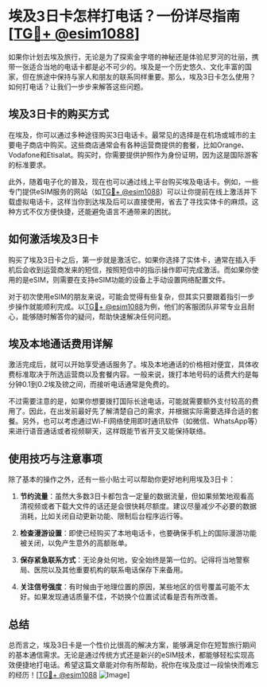 # 埃及3日卡怎样打电话？一份详尽指南[[TG💪+ @esim1088](https://t.me/s/esim1088)]

如果你计划去埃及旅行，无论是为了探索金字塔的神秘还是体验尼罗河的壮丽，携带一张适合当地的电话卡都是必不可少的。埃及是一个历史悠久、文化丰富的国家，但在旅途中保持与家人和朋友的联系同样重要。那么，埃及3日卡怎么使用？如何打电话？让我们一步步来解答这些问题。

## 埃及3日卡的购买方式

在埃及，你可以通过多种途径购买3日电话卡。最常见的选择是在机场或城市的主要电子商店中购买。这些商店通常会有各种运营商提供的套餐，比如Orange、Vodafone和Etisalat。购买时，你需要提供护照作为身份证明，因为这是国际游客的标准要求。

此外，随着电子化的普及，现在也可以通过线上平台购买埃及电话卡。例如，一些专门提供eSIM服务的网站（如[TG💪+ @esim1088](https://t.me/s/esim1088)）可以让你提前在线上激活并下载虚拟电话卡，这样当你到达埃及后可以直接使用，省去了寻找实体卡的麻烦。这种方式不仅方便快捷，还能避免语言不通带来的困扰。

## 如何激活埃及3日卡

购买了埃及3日卡之后，第一步就是激活它。如果你选择了实体卡，通常在插入手机后会收到运营商发来的短信，按照短信中的指示操作即可完成激活。而如果你使用的是eSIM，则需要在支持eSIM功能的设备上手动设置网络配置文件。

对于初次使用eSIM的朋友来说，可能会觉得有些复杂，但其实只要跟着指引一步步操作就能顺利完成。以[TG💪+ @esim1088](https://t.me/s/esim1088)为例，他们的客服团队非常专业且耐心，能够随时解答你的疑问，帮助快速解决任何问题。

## 埃及本地通话费用详解

激活完成后，就可以开始享受通话服务了。埃及本地通话的价格相对便宜，具体收费标准取决于所选运营商以及套餐内容。一般来说，拨打本地号码的话费大约是每分钟0.1到0.2埃及镑之间，而接听电话通常是免费的。

不过需要注意的是，如果你想要拨打国际长途电话，可能就需要额外支付较高的费用了。因此，在出发前最好先了解清楚自己的需求，并根据实际需要选择合适的套餐。另外，也可以考虑通过Wi-Fi网络使用即时通讯软件（如微信、WhatsApp等）来进行语音通话或者视频聊天，这样既能节省开支又能保持联络。

## 使用技巧与注意事项

除了基本的操作之外，还有一些小贴士可以帮助你更好地利用埃及3日卡：

1. **节约流量**：虽然大多数3日卡都包含一定量的数据流量，但如果频繁地观看高清视频或者下载大文件的话还是会很快耗尽额度。建议尽量减少不必要的数据消耗，比如关闭自动更新功能、限制后台程序运行等。
   
2. **检查漫游设置**：即使已经购买了本地电话卡，也要确保手机上的国际漫游功能被关闭，以免产生意外的高额账单。

3. **保存紧急联系方式**：无论身处何地，安全始终是第一位的。记得将当地警察局、医院以及其他重要机构的联系电话保存下来备用。

4. **关注信号强度**：有时候由于地理位置的原因，某些地区的信号覆盖可能不太好。如果发现通话质量不佳，不妨换个位置试试看是否有所改善。

## 总结

总而言之，埃及3日卡是一个性价比很高的解决方案，能够满足你在短暂旅行期间的基本通信需求。无论是通过传统方式还是新兴的eSIM技术，都能够轻松实现高效便捷地打电话。希望这篇文章能对你有所帮助，祝你在埃及度过一段愉快而难忘的经历！[[TG💪+ @esim1088](https://t.me/s/esim1088) ![Image](https://i.postimg.cc/4NQfJmqS/Snipaste-2025-05-13-00-14-12.png)]